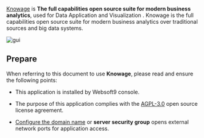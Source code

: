 [Knowage](https://www.knowage-suite.com/site/) is **The full capabilities open source suite for modern business analytics**, used for Data Application and Visualization . Knowage is the full capabilities open source suite for modern business analytics over traditional sources and big data systems.


![gui](https://libs.websoft9.com/Websoft9/DocsPicture/en/knowage/knowage-gui-websoft9.png)


## Prepare

When referring to this document to use **Knowage**, please read and ensure the following points:

- This application is installed by Websoft9 console.

- The purpose of this application complies with the [AGPL-3.0](https://opensource.org/licenses/AGPL-3.0) open source license agreement.

- [Configure the domain name](./domain-set) or **server security group** opens external network ports for application access.